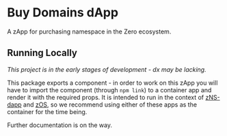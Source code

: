 # Buy Domains dApp

A zApp for purchasing namespace in the Zero ecosystem.

## Running Locally

_This project is in the early stages of development - dx may be lacking._

This package exports a component - in order to work on this zApp you will have to import the component (through `npm link`) to a container app and render it with the required props. It is intended to run in the context of [zNS-dapp](https://github.com/zer0-os/zNS-dapp) and [zOS](https://github.com/zer0-os/zOS), so we recommend using either of these apps as the container for the time being.

Further documentation is on the way. 
